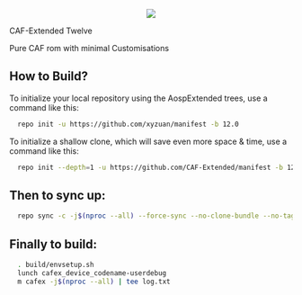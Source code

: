 <p align="center">
  <img src="https://i.imgur.com/A5riwr0.png"/>
</p>

CAF-Extended Twelve

Pure CAF rom with minimal Customisations


How to Build?
-------------

To initialize your local repository using the AospExtended trees, use a 
command like this:

```bash
  repo init -u https://github.com/xyzuan/manifest -b 12.0
```
To initialize a shallow clone, which will save even more space & time, use a command like this:

```bash
  repo init --depth=1 -u https://github.com/CAF-Extended/manifest -b 12.0
```
  
Then to sync up:
----------------

```bash
  repo sync -c -j$(nproc --all) --force-sync --no-clone-bundle --no-tags
```
Finally to build:
-----------------

```bash
  . build/envsetup.sh
  lunch cafex_device_codename-userdebug
  m cafex -j$(nproc --all) | tee log.txt
```
